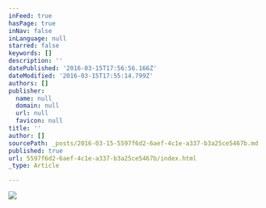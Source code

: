 ```yaml
---
inFeed: true
hasPage: true
inNav: false
inLanguage: null
starred: false
keywords: []
description: ''
datePublished: '2016-03-15T17:56:56.166Z'
dateModified: '2016-03-15T17:55:14.799Z'
authors: []
publisher:
  name: null
  domain: null
  url: null
  favicon: null
title: ''
author: []
sourcePath: _posts/2016-03-15-5597f6d2-6aef-4c1e-a337-b3a25ce5467b.md
published: true
url: 5597f6d2-6aef-4c1e-a337-b3a25ce5467b/index.html
_type: Article

---
```

![](https://the-grid-user-content.s3-us-west-2.amazonaws.com/fcc47e3f-2e2e-49a2-870b-901d16c89521.jpg)